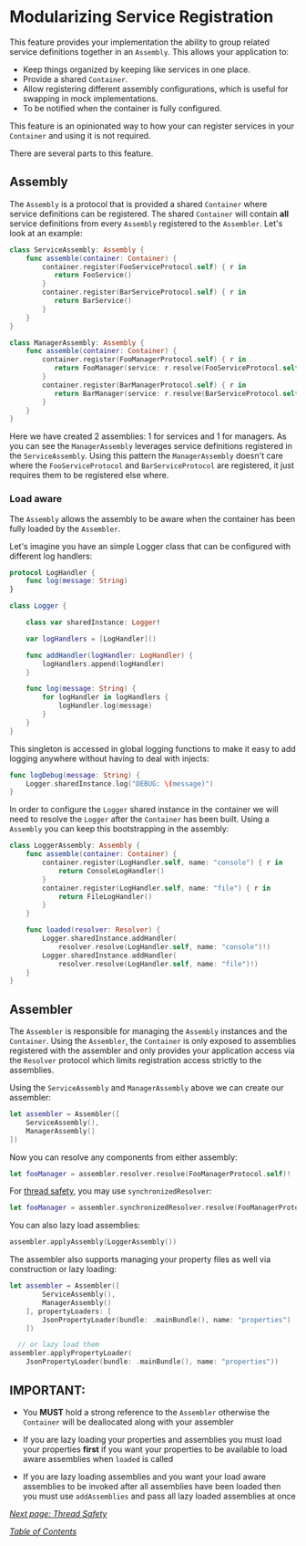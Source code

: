 # Modularizing Service Registration

This feature provides your implementation the ability to group related service definitions together
in an `Assembly`. This allows your application to:

   - Keep things organized by keeping like services in one place.
   - Provide a shared `Container`.
   - Allow registering different assembly configurations, which is useful for swapping in mock implementations.
   - To be notified when the container is fully configured.

This feature is an opinionated way to how your can register services in your `Container` and using it is not required.

There are several parts to this feature.

## Assembly

The `Assembly` is a protocol that is provided a shared `Container` where service definitions
can be registered. The shared `Container` will contain **all** service definitions from every
`Assembly` registered to the `Assembler`. Let's look at an example:

```swift
class ServiceAssembly: Assembly {
    func assemble(container: Container) {
        container.register(FooServiceProtocol.self) { r in
           return FooService()
        }
        container.register(BarServiceProtocol.self) { r in
           return BarService()
        }
    }
}

class ManagerAssembly: Assembly {
    func assemble(container: Container) {
        container.register(FooManagerProtocol.self) { r in
           return FooManager(service: r.resolve(FooServiceProtocol.self)!)
        }
        container.register(BarManagerProtocol.self) { r in
           return BarManager(service: r.resolve(BarServiceProtocol.self)!)
        }
    }
}
```

Here we have created 2 assemblies: 1 for services and 1 for managers. As you can see the `ManagerAssembly`
leverages service definitions registered in the `ServiceAssembly`. Using this pattern the `ManagerAssembly`
doesn't care where the `FooServiceProtocol` and `BarServiceProtocol` are registered, it just requires them to
be registered else where.

### Load aware

The `Assembly` allows the assembly to be aware when the container has been fully loaded
by the `Assembler`.

Let's imagine you have an simple Logger class that can be configured with different log handlers:

```swift
protocol LogHandler {
    func log(message: String)
}

class Logger {

    class var sharedInstance: Logger!

    var logHandlers = [LogHandler]()

    func addHandler(logHandler: LogHandler) {
        logHandlers.append(logHandler)
    }

    func log(message: String) {
        for logHandler in logHandlers {
            logHandler.log(message)
        }
    }
}
```

This singleton is accessed in global logging functions to make it easy to add logging anywhere
without having to deal with injects:

```swift
func logDebug(message: String) {
    Logger.sharedInstance.log("DEBUG: \(message)")
}
```

In order to configure the `Logger` shared instance in the container we will need to resolve the
`Logger` after the `Container` has been built. Using a `Assembly` you can keep this
bootstrapping in the assembly:

```swift
class LoggerAssembly: Assembly {
    func assemble(container: Container) {
        container.register(LogHandler.self, name: "console") { r in
            return ConsoleLogHandler()
        }
        container.register(LogHandler.self, name: "file") { r in
            return FileLogHandler()
        }
    }

    func loaded(resolver: Resolver) {
        Logger.sharedInstance.addHandler(
            resolver.resolve(LogHandler.self, name: "console")!)
        Logger.sharedInstance.addHandler(
            resolver.resolve(LogHandler.self, name: "file")!)
    }
}
```

## Assembler

The `Assembler` is responsible for managing the `Assembly` instances and the `Container`. Using
the `Assembler`, the `Container` is only exposed to assemblies registered with the assembler and
only provides your application access via the `Resolver` protocol which limits registration
access strictly to the assemblies.

Using the `ServiceAssembly` and `ManagerAssembly` above we can create our assembler:

```swift
let assembler = Assembler([
    ServiceAssembly(),
    ManagerAssembly()
])
```

Now you can resolve any components from either assembly:

```swift
let fooManager = assembler.resolver.resolve(FooManagerProtocol.self)!
```

For [thread safety](ThreadSafety.md), you may use `synchronizedResolver`:

```swift
let fooManager = assembler.synchronizedResolver.resolve(FooManagerProtocol.self)!
```

You can also lazy load assemblies:

```swift
assembler.applyAssembly(LoggerAssembly())
```

The assembler also supports managing your property files as well via construction or lazy loading:

```swift
let assembler = Assembler([
        ServiceAssembly(),
        ManagerAssembly()
    ], propertyLoaders: [
        JsonPropertyLoader(bundle: .mainBundle(), name: "properties")
    ])

  // or lazy load them
assembler.applyPropertyLoader(
    JsonPropertyLoader(bundle: .mainBundle(), name: "properties"))
```

## IMPORTANT:

 - You **MUST** hold a strong reference to the `Assembler` otherwise the `Container`
   will be deallocated along with your assembler

 - If you are lazy loading your properties and assemblies you must load your properties **first** if
   you want your properties to be available to load aware assemblies when `loaded` is called

 - If you are lazy loading assemblies and you want your load aware assemblies to be invoked after
   all assemblies have been loaded then you must use `addAssemblies` and pass all lazy loaded assemblies
   at once

_[Next page: Thread Safety](ThreadSafety.md)_

_[Table of Contents](README.md)_
